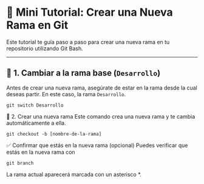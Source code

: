 # 🌿 Mini Tutorial: Crear una Nueva Rama en Git

Este tutorial te guía paso a paso para crear una nueva rama en tu repositorio utilizando Git Bash.

---

## 🔄 1. Cambiar a la rama base (`Desarrollo`)

Antes de crear una nueva rama, asegúrate de estar en la rama desde la cual deseas partir. En este caso, la rama `Desarrollo`.

```git
git switch Desarrollo
```

🌱 2. Crear una nueva rama
Este comando crea una nueva rama y te cambia automáticamente a ella.

```git
git checkout -b [nombre-de-la-rama]
```

✅ Confirmar que estás en la nueva rama (opcional)
Puedes verificar que estás en la nueva rama con

```git
git branch
```

La rama actual aparecerá marcada con un asterisco *.
